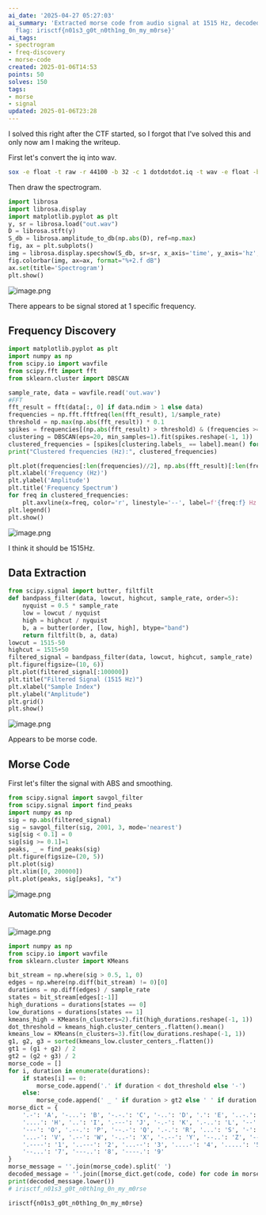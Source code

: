 ```yaml
---
ai_date: '2025-04-27 05:27:03'
ai_summary: 'Extracted morse code from audio signal at 1515 Hz, decoded to reveal
  flag: irisctf{n01s3_g0t_n0th1ng_0n_my_m0rse}'
ai_tags:
- spectrogram
- freq-discovery
- morse-code
created: 2025-01-06T14:53
points: 50
solves: 150
tags:
- morse
- signal
updated: 2025-01-06T23:28
---
```


I solved this right after the CTF started, so I forgot that I've solved this and only now am I making the writeup.

First let's convert the iq into wav.

```bash
sox -e float -t raw -r 44100 -b 32 -c 1 dotdotdot.iq -t wav -e float -b 32 -c 1 -r 44100 out.wav --norm
```

Then draw the spectrogram.

```python
import librosa
import librosa.display
import matplotlib.pyplot as plt
y, sr = librosa.load("out.wav")
D = librosa.stft(y)
S_db = librosa.amplitude_to_db(np.abs(D), ref=np.max)
fig, ax = plt.subplots()
img = librosa.display.specshow(S_db, sr=sr, x_axis='time', y_axis='hz', ax=ax)
fig.colorbar(img, ax=ax, format="%+2.f dB")
ax.set(title='Spectrogram')
plt.show()
```

![image.png](https://res.cloudinary.com/kumonochisanaka/image/upload/v1736193604/2025/01/d87ecdd639c39e859cd6c7075e245309.png)

There appears to be signal stored at 1 specific frequency.

## Frequency Discovery

```python
import matplotlib.pyplot as plt
import numpy as np
from scipy.io import wavfile
from scipy.fft import fft
from sklearn.cluster import DBSCAN

sample_rate, data = wavfile.read('out.wav')
#FFT
fft_result = fft(data[:, 0] if data.ndim > 1 else data)
frequencies = np.fft.fftfreq(len(fft_result), 1/sample_rate)
threshold = np.max(np.abs(fft_result)) * 0.1
spikes = frequencies[(np.abs(fft_result) > threshold) & (frequencies >= 0)]
clustering = DBSCAN(eps=20, min_samples=1).fit(spikes.reshape(-1, 1))
clustered_frequencies = [spikes[clustering.labels_ == label].mean() for label in set(clustering.labels_)]
print("Clustered frequencies (Hz):", clustered_frequencies)

plt.plot(frequencies[:len(frequencies)//2], np.abs(fft_result)[:len(frequencies)//2])
plt.xlabel('Frequency (Hz)')
plt.ylabel('Amplitude')
plt.title('Frequency Spectrum')
for freq in clustered_frequencies:
    plt.axvline(x=freq, color='r', linestyle='--', label=f'{freq:f} Hz')
plt.legend()
plt.show()
```

![image.png](https://res.cloudinary.com/kumonochisanaka/image/upload/v1736197105/2025/01/e54eac149fb4c86b7b7dde1e4b458ca0.png)

I think it should be 1515Hz.

## Data Extraction

```python
from scipy.signal import butter, filtfilt
def bandpass_filter(data, lowcut, highcut, sample_rate, order=5):
    nyquist = 0.5 * sample_rate
    low = lowcut / nyquist
    high = highcut / nyquist
    b, a = butter(order, [low, high], btype="band")
    return filtfilt(b, a, data)
lowcut = 1515-50
highcut = 1515+50
filtered_signal = bandpass_filter(data, lowcut, highcut, sample_rate)
plt.figure(figsize=(10, 6))
plt.plot(filtered_signal[:100000])
plt.title("Filtered Signal (1515 Hz)")
plt.xlabel("Sample Index")
plt.ylabel("Amplitude")
plt.grid()
plt.show()
```

![image.png](https://res.cloudinary.com/kumonochisanaka/image/upload/v1736197426/2025/01/164634e468074feccc3ae724ed67162d.png)

Appears to be morse code.

## Morse Code

First let's filter the signal with ABS and smoothing.

```python
from scipy.signal import savgol_filter
from scipy.signal import find_peaks
import numpy as np
sig = np.abs(filtered_signal)
sig = savgol_filter(sig, 2001, 3, mode='nearest')
sig[sig < 0.1] = 0
sig[sig >= 0.1]=1
peaks, _ = find_peaks(sig)
plt.figure(figsize=(20, 5))
plt.plot(sig)
plt.xlim([0, 200000])
plt.plot(peaks, sig[peaks], "x")
```

![image.png](https://res.cloudinary.com/kumonochisanaka/image/upload/v1736197626/2025/01/8f17f43c82587fd9e99f0f6ea5a02228.png)

### Automatic Morse Decoder

![image.png](https://res.cloudinary.com/kumonochisanaka/image/upload/v1736199869/2025/01/4324e91aef0fa9ce585029716e4f0f2a.png)

```python
import numpy as np
from scipy.io import wavfile
from sklearn.cluster import KMeans

bit_stream = np.where(sig > 0.5, 1, 0)
edges = np.where(np.diff(bit_stream) != 0)[0]
durations = np.diff(edges) / sample_rate
states = bit_stream[edges[:-1]]
high_durations = durations[states == 0]
low_durations = durations[states == 1]
kmeans_high = KMeans(n_clusters=2).fit(high_durations.reshape(-1, 1))
dot_threshold = kmeans_high.cluster_centers_.flatten().mean()
kmeans_low = KMeans(n_clusters=3).fit(low_durations.reshape(-1, 1))
g1, g2, g3 = sorted(kmeans_low.cluster_centers_.flatten())
gt1 = (g1 + g2) / 2
gt2 = (g2 + g3) / 2
morse_code = []
for i, duration in enumerate(durations):
    if states[i] == 0:
        morse_code.append('.' if duration < dot_threshold else '-')
    else:
        morse_code.append(' _ ' if duration > gt2 else ' ' if duration > gt1 else '')
morse_dict = {
    '.-': 'A', '-...': 'B', '-.-.': 'C', '-..': 'D', '.': 'E', '..-.': 'F', '--.': 'G',
    '....': 'H', '..': 'I', '.---': 'J', '-.-': 'K', '.-..': 'L', '--': 'M', '-.': 'N',
    '---': 'O', '.--.': 'P', '--.-': 'Q', '.-.': 'R', '...': 'S', '-': 'T', '..-': 'U',
    '...-': 'V', '.--': 'W', '-..-': 'X', '-.--': 'Y', '--..': 'Z', '-----': '0',
    '.----': '1', '..---': '2', '...--': '3', '....-': '4', '.....': '5', '-....': '6',
    '--...': '7', '---..': '8', '----.': '9'
}
morse_message = ''.join(morse_code).split(' ')
decoded_message = ''.join([morse_dict.get(code, code) for code in morse_message])
print(decoded_message.lower())
# irisctf_n01s3_g0t_n0th1ng_0n_my_m0rse
```

```flag
irisctf{n01s3_g0t_n0th1ng_0n_my_m0rse}
```
